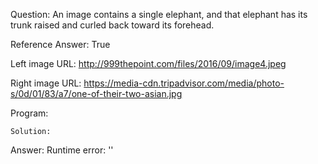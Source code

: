 Question: An image contains a single elephant, and that elephant has its trunk raised and curled back toward its forehead.

Reference Answer: True

Left image URL: http://999thepoint.com/files/2016/09/image4.jpeg

Right image URL: https://media-cdn.tripadvisor.com/media/photo-s/0d/01/83/a7/one-of-their-two-asian.jpg

Program:

```
Solution:
```
Answer: Runtime error: ''

